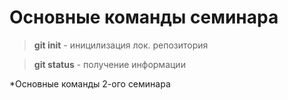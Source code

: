 # Основные команды семинара

>**git init** - иницилизация лок. репозитория

>**git status** - получение информации

*Основные команды 2-ого семинара
